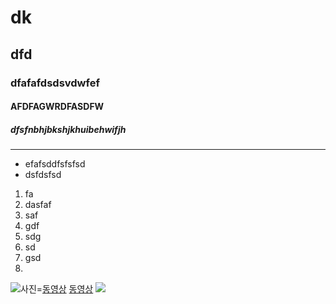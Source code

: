 # dk
## dfd
### dfafafdsdsvdwfef
#### AFDFAGWRDFASDFW
##### dfsfnbhjbkshjkhuibehwifjh
-----
* efafsddfsfsfsd
* dsfdsfsd
1. fa
2. dasfaf
3. saf
4. gdf
5. sdg
6. sd
7. gsd
8. 
![사진](http://cfile2.uf.tistory.com/image/253EC03F5772041A074295)=[동영상](https://www.youtube.com/watch?v=FxIgs-_BlYc)
[동영상](https://www.youtube.com/watch?v=FxIgs-_BlYc)
<a href="https://www.youtube.com/watch?v=FxIgs-_BlYc"><img src="http://cfile2.uf.tistory.com/image/253EC03F5772041A074295"></a>
